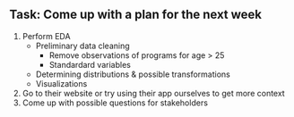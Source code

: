## Task: Come up with a plan for the next week

1. Perform EDA
   - Preliminary data cleaning
      - Remove observations of programs for age > 25
      - Standardard variables
   - Determining distributions & possible transformations
   - Visualizations
2. Go to their website or try using their app ourselves to get more context
3. Come up with possible questions for stakeholders
